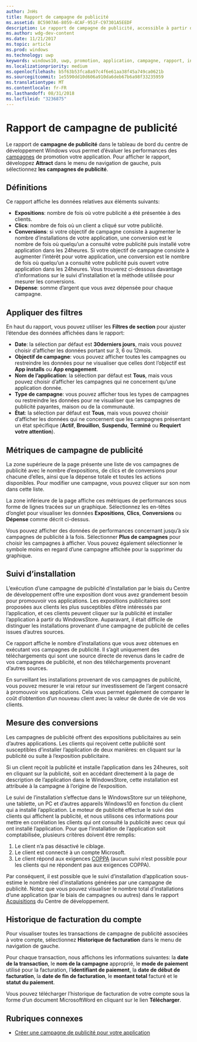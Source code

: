 ```yaml
---
author: JnHs
title: Rapport de campagne de publicité
ms.assetid: 8C5907A6-8059-4CAF-951F-C97301A5EEDF
description: Le rapport de campagne de publicité, accessible à partir du tableau de bord du Centre de développement Windows, vous permet d’évaluer les performances des campagnes de publicité de votre application.
ms.author: wdg-dev-content
ms.date: 11/21/2017
ms.topic: article
ms.prod: windows
ms.technology: uwp
keywords: windows10, uwp, promotion, application, campagne, rapport, installations
ms.localizationpriority: medium
ms.openlocfilehash: b5f63b53fca8a97c4f6e61aa38f45a749ca0621b
ms.sourcegitcommit: 1e5590dd10d606a910da6deb67b6a98f33235959
ms.translationtype: MT
ms.contentlocale: fr-FR
ms.lasthandoff: 08/31/2018
ms.locfileid: "3236875"
---
```

# <a name="ad-campaign-report"></a>Rapport de campagne de publicité

Le rapport de **campagne de publicité** dans le tableau de bord du centre de développement Windows vous permet d’évaluer les performances des [campagnes](create-an-ad-campaign-for-your-app.md) de promotion votre application. Pour afficher le rapport, développez **Attract** dans le menu de navigation de gauche, puis sélectionnez **les campagnes de publicité**.

## <a name="definitions"></a>Définitions

Ce rapport affiche les données relatives aux éléments suivants:

-   **Expositions**: nombre de fois où votre publicité a été présentée à des clients.
-   **Clics**: nombre de fois où un client a cliqué sur votre publicité.
-   **Conversions**: si votre objectif de campagne consiste à augmenter le nombre d’installations de votre application, une conversion est le nombre de fois où quelqu’un a consulté votre publicité puis installé votre application dans les 24heures. Si votre objectif de campagne consiste à augmenter l’intérêt pour votre application, une conversion est le nombre de fois où quelqu’un a consulté votre publicité puis ouvert votre application dans les 24heures. Vous trouverez ci-dessous davantage d’informations sur le suivi d’installation et la méthode utilisée pour mesurer les conversions.
-   **Dépense**: somme d’argent que vous avez dépensée pour chaque campagne.

## <a name="apply-filters"></a>Appliquer des filtres

En haut du rapport, vous pouvez utiliser les **Filtres de section** pour ajuster l’étendue des données affichées dans le rapport:

-   **Date**: la sélection par défaut est **30derniers jours**, mais vous pouvez choisir d’afficher les données portant sur 3, 6 ou 12mois.
-   **Objectif de campagne**: vous pouvez afficher toutes les campagnes ou restreindre les données pour ne visualiser que celles dont l’objectif est **App installs** ou **App engagement**.
-   **Nom de l’application**: la sélection par défaut est **Tous**, mais vous pouvez choisir d’afficher les campagnes qui ne concernent qu’une application donnée.
-   **Type de campagne**: vous pouvez afficher tous les types de campagnes ou restreindre les données pour ne visualiser que les campagnes de publicité payantes, maison ou de la communauté.
-   **État**: la sélection par défaut est **Tous**, mais vous pouvez choisir d’afficher les données qui ne concernent que les campagnes présentant un état spécifique (**Actif**, **Brouillon**, **Suspendu**, **Terminé** ou **Requiert votre attention**).


## <a name="ad-campaign-metrics"></a>Métriques de campagne de publicité

La zone supérieure de la page présente une liste de vos campagnes de publicité avec le nombre d’expositions, de clics et de conversions pour chacune d’elles, ainsi que la dépense totale et toutes les actions disponibles. Pour modifier une campagne, vous pouvez cliquer sur son nom dans cette liste.

La zone inférieure de la page affiche ces métriques de performances sous forme de lignes tracées sur un graphique. Sélectionnez les en-têtes d’onglet pour visualiser les données **Expositions**, **Clics**, **Conversions** ou **Dépense** comme décrit ci-dessus.

Vous pouvez afficher des données de performances concernant jusqu’à six campagnes de publicité à la fois. Sélectionner **Plus de campagnes** pour choisir les campagnes à afficher. Vous pouvez également sélectionner le symbole moins en regard d’une campagne affichée pour la supprimer du graphique.


## <a name="install-tracking"></a>Suivi d’installation

L’exécution d’une campagne de publicité d’installation par le biais du Centre de développement offre une exposition dont vous avez grandement besoin pour promouvoir vos applications. Les expositions publicitaires sont proposées aux clients les plus susceptibles d’être intéressés par l’application, et ces clients peuvent cliquer sur la publicité et installer l’application à partir du WindowsStore. Auparavant, il était difficile de distinguer les installations provenant d’une campagne de publicité de celles issues d’autres sources.

Ce rapport affiche le nombre d’installations que vous avez obtenues en exécutant vos campagnes de publicité. Il s’agit uniquement des téléchargements qui sont une source directe de revenus dans le cadre de vos campagnes de publicité, et non des téléchargements provenant d’autres sources.

En surveillant les installations provenant de vos campagnes de publicité, vous pouvez mesurer le vrai retour sur investissement de l’argent consacré à promouvoir vos applications. Cela vous permet également de comparer le coût d’obtention d’un nouveau client avec la valeur de durée de vie de vos clients.


## <a name="measuring-conversions"></a>Mesure des conversions

Les campagnes de publicité offrent des expositions publicitaires au sein d’autres applications. Les clients qui reçoivent cette publicité sont susceptibles d’installer l’application de deux manières: en cliquant sur la publicité ou suite à l’exposition publicitaire.

Si un client reçoit la publicité et installe l’application dans les 24heures, soit en cliquant sur la publicité, soit en accédant directement à la page de description de l’application dans le WindowsStore, cette installation est attribuée à la campagne à l’origine de l’exposition.

Le suivi de l’installation s’effectue dans le WindowsStore sur un téléphone, une tablette, un PC et d’autres appareils Windows10 en fonction du client qui a installé l’application. Le moteur de publicité effectue le suivi des clients qui affichent la publicité, et nous utilisons ces informations pour mettre en corrélation les clients qui ont consulté la publicité avec ceux qui ont installé l’application. Pour que l’installation de l’application soit comptabilisée, plusieurs critères doivent être remplis:

1.  Le client n’a pas désactivé le ciblage.
2.  Le client est connecté à un compte Microsoft.
3.  Le client répond aux exigences [COPPA](http://go.microsoft.com/fwlink?LinkId=536558) (aucun suivi n’est possible pour les clients qui ne répondent pas aux exigences COPPA).

Par conséquent, il est possible que le suivi d’installation d’application sous-estime le nombre réel d’installations générées par une campagne de publicité. Notez que vous pouvez visualiser le nombre total d’installations d’une application (par le biais de campagnes ou autres) dans le rapport [Acquisitions](acquisitions-report.md) du Centre de développement.


## <a name="account-billing-history"></a>Historique de facturation du compte

Pour visualiser toutes les transactions de campagne de publicité associées à votre compte, sélectionnez **Historique de facturation** dans le menu de navigation de gauche.

Pour chaque transaction, nous affichons les informations suivantes: la **date de la transaction**, le **nom de la campagne** approprié, le **mode de paiement** utilisé pour la facturation, l’**identifiant de paiement**, la **date de début de facturation**, la **date de fin de facturation**, le **montant total** facturé et le **statut du paiement**.

Vous pouvez télécharger l’historique de facturation de votre compte sous la forme d’un document MicrosoftWord en cliquant sur le lien **Télécharger**.

## <a name="related-topics"></a>Rubriques connexes

* [Créer une campagne de publicité pour votre application](create-an-ad-campaign-for-your-app.md)

 

 
